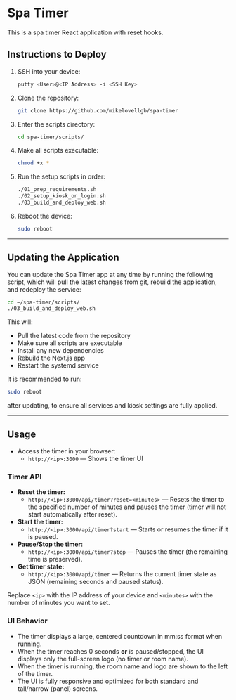# Spa Timer

This is a spa timer React application with reset hooks.

## Instructions to Deploy

1. SSH into your device:

   ```sh
   putty <User>@<IP Address> -i <SSH Key>
   ```

2. Clone the repository:

   ```sh
   git clone https://github.com/mikelovellgb/spa-timer
   ```

3. Enter the scripts directory:

   ```sh
   cd spa-timer/scripts/
   ```

4. Make all scripts executable:

   ```sh
   chmod +x *
   ```

5. Run the setup scripts in order:

   ```sh
   ./01_prep_requirements.sh
   ./02_setup_kiosk_on_login.sh
   ./03_build_and_deploy_web.sh
   ```

6. Reboot the device:

   ```sh
   sudo reboot
   ```

---

## Updating the Application

You can update the Spa Timer app at any time by running the following script, which will pull the latest changes from git, rebuild the application, and redeploy the service:

```sh
cd ~/spa-timer/scripts/
./03_build_and_deploy_web.sh
```

This will:
- Pull the latest code from the repository
- Make sure all scripts are executable
- Install any new dependencies
- Rebuild the Next.js app
- Restart the systemd service

It is recommended to run:

```sh
sudo reboot
```

after updating, to ensure all services and kiosk settings are fully applied.

---

## Usage

- Access the timer in your browser:
  - `http://<ip>:3000` — Shows the timer UI

### Timer API

- **Reset the timer:**
  - `http://<ip>:3000/api/timer?reset=<minutes>` — Resets the timer to the specified number of minutes and pauses the timer (timer will not start automatically after reset).
- **Start the timer:**
  - `http://<ip>:3000/api/timer?start` — Starts or resumes the timer if it is paused.
- **Pause/Stop the timer:**
  - `http://<ip>:3000/api/timer?stop` — Pauses the timer (the remaining time is preserved).
- **Get timer state:**
  - `http://<ip>:3000/api/timer` — Returns the current timer state as JSON (remaining seconds and paused status).

Replace `<ip>` with the IP address of your device and `<minutes>` with the number of minutes you want to set.

### UI Behavior

- The timer displays a large, centered countdown in mm:ss format when running.
- When the timer reaches 0 seconds **or** is paused/stopped, the UI displays only the full-screen logo (no timer or room name).
- When the timer is running, the room name and logo are shown to the left of the timer.
- The UI is fully responsive and optimized for both standard and tall/narrow (panel) screens.

